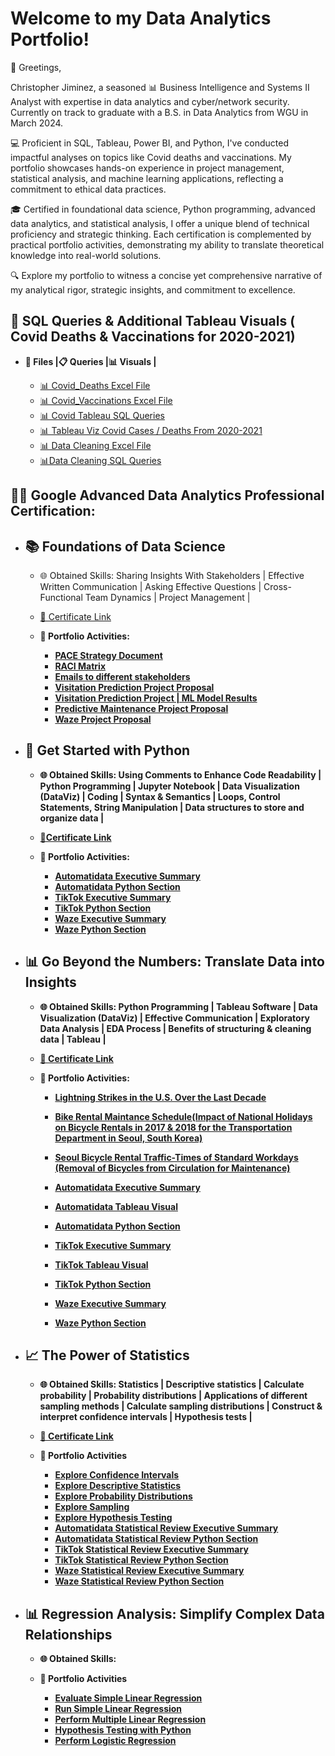 <h1>Welcome to my Data Analytics Portfolio!</h1>

👋 Greetings,

Christopher Jiminez, a seasoned 📊 Business Intelligence and Systems II Analyst with expertise in data analytics and cyber/network security. Currently on track to graduate with a B.S. in Data Analytics from WGU in March 2024. 

💻 Proficient in SQL, Tableau, Power BI, and Python, I've conducted impactful analyses on topics like Covid deaths and vaccinations. My portfolio showcases hands-on experience in project management, statistical analysis, and machine learning applications, reflecting a commitment to ethical data practices.

🎓 Certified in foundational data science, Python programming, advanced data analytics, and statistical analysis, I offer a unique blend of technical proficiency and strategic thinking. Each certification is complemented by practical portfolio activities, demonstrating my ability to translate theoretical knowledge into real-world solutions.

🔍 Explore my portfolio to witness a concise yet comprehensive narrative of my analytical rigor, strategic insights, and commitment to excellence.





<h2>💾 SQL Queries & Additional Tableau Visuals ( Covid Deaths & Vaccinations for 2020-2021)</h2>
 
- <b>📂 Files |📋 Queries |📊 Visuals |</b>

  - [📊 Covid_Deaths Excel File](https://github.com/crjiminez03/DataAnalyticsPortfolio/blob/f348ec7080485e0b7759ca22f06b10b76a7473fe/Excel/Covid_Deaths.xlsx)
  - [📊 Covid_Vaccinations Excel File](https://github.com/crjiminez03/DataAnalyticsPortfolio/blob/f348ec7080485e0b7759ca22f06b10b76a7473fe/Excel/Covid_Vaccinations.xlsx)
  - [📊 Covid Tableau SQL Queries](https://github.com/crjiminez03/DataAnalyticsPortfolio/blob/f348ec7080485e0b7759ca22f06b10b76a7473fe/SQL/Tableau%20Portfolio%20Project%20SQL%20Queries.sql)
  - [📊 Tableau Viz Covid Cases / Deaths From 2020-2021](https://public.tableau.com/views/CovidDashboard2020-2021_16961137057630/Dashboard1?:language=en-US&:display_count=n&:origin=viz_share_link)
  - [📊 Data Cleaning Excel File](https://github.com/crjiminez03/DataAnalyticsPortfolio/blob/25f8861eb94eb411b7ce14f99a071ec511f72370/Excel/Nashville%20Housing%20Data%20for%20Data%20Cleaning.xlsx)
  - [📊Data Cleaning SQL Queries](https://github.com/crjiminez03/DataAnalyticsPortfolio/blob/7378cc93f914ca631d1593b9258dcf899423f451/SQL/Nashville%20Housing%20Data%20Cleaning%20Code.sql)



<h2>👨‍💻 Google Advanced Data Analytics Professional Certification:</h2>



- <h2>📚 Foundations of Data Science</h2>

  - 🌐 Obtained Skills: Sharing Insights With Stakeholders | Effective Written Communication | Asking Effective Questions | Cross-Functional Team Dynamics | Project Management |
  - [🔗 Certificate Link](https://www.coursera.org/account/accomplishments/certificate/UA22YF728JV8)

  - <b>📄 Portfolio Activities<b/>:
    - [PACE Strategy Document](https://docs.google.com/document/d/e/2PACX-1vRHMsJQgB5iav5OHh9TWuQZUeAyS_5HdGOJI-WX-UkWIcU5XVS55C9CbJqdJSzetKCnJHD7SrfhjdXA/pub)
    - [RACI Matrix](https://docs.google.com/document/d/e/2PACX-1vSYBEjnODNEsyXYZfJP5jRzQ7Q3J_Vo5k_lCBhFpdqiKNSM3Yb03I6es94vCrc2r86bFMUvYjyPdms9/pub)
    - [Emails to different stakeholders](https://docs.google.com/document/d/e/2PACX-1vTop94Up1gbjImhDoz4kVke4bz_bkpPC1lanRMKaVsR8slEr4xC_iRF2dg2k0FgVoqP8FMSDk4kga7y/pub)
    - [Visitation Prediction Project Proposal](https://docs.google.com/presentation/d/e/2PACX-1vS_bEpt6Wp_BDohnSiV1IN9k1ctkT2M_b9JuTNfb8mD8LmOeUGmJj5sdxr9_Y_JtOs6cmdsYnIGKQ9u/pub?start=false&loop=false&delayms=3000&resourcekey=0-Qpf2fx3mq0Ie0BJUADxCKw&slide=id.g1467dd8d281_0_1)
    - [Visitation Prediction Project | ML Model Results](https://docs.google.com/presentation/d/e/2PACX-1vRPSBan7iGgibMflL2ok6TIfDKj8wi15dLDhmcDA3-N7LQhDEjYasXkaWlEruLGMu8EnMdNF1WK23rN/pub?start=false&loop=false&delayms=3000&resourcekey=0-qd_l59pV71iyoHdvUIdLSA&slide=id.g1512140ae02_0_793)
    - [Predictive Maintenance Project Proposal](https://docs.google.com/presentation/d/e/2PACX-1vTXPKmJ0ryMCk0mPPRe4R0m88vs-Q2ycwOUhFux3XhKSKCJMknMPxJBHhoxknSzHnO5QKlsjI7q0t1G/pub?start=false&loop=false&delayms=3000&slide=id.g1467dd8d281_0_1)
    - [Waze Project Proposal](https://docs.google.com/document/d/e/2PACX-1vRZ3noAKTp_dJ_KbfhxKKlGpZgKfC1es6b3hsTHTOecRppu5QVnShw8ClSP-1KCpWMHoOBp68kJviza/pub)
   



- <h2>🐍 Get Started with Python</h2>

  - 🌐 Obtained Skills: Using Comments to Enhance Code Readability | Python Programming | Jupyter Notebook | Data Visualization (DataViz) | Coding | Syntax & Semantics | Loops, Control Statements, String Manipulation | Data structures to store and organize data |
  - [🔗Certificate Link](https://www.coursera.org/account/accomplishments/certificate/KM5JJ3U5J3WV)

  - <b>📄 Portfolio Activities</b>:
    - [Automatidata Executive Summary](https://docs.google.com/presentation/d/e/2PACX-1vTss58QwWBu0PAuQbYzH13tQYh448Q-xG8HeModqjnAF6-WBQ1j6sNCt5jeq1Ed_uVKVH1Lo3LNEulQ/pub?start=false&loop=false&delayms=3000)
    - [Automatidata Python Section](https://github.com/crjiminez03/GoogleAdvancedDataAnalytics/blob/4b81e961e3279094c732b6412d6b539a48eb2ec7/Activity_Course%202%20Automatidata%20project%20lab.ipynb)
    - [TikTok Executive Summary](https://docs.google.com/presentation/d/e/2PACX-1vTZSEWVlFNReCHWGgmaxbSwvCa0tTsSEuUgCryIsHTbJS_3NFUqtPEDAhXBU4paaFBFmFdCcWd2LlYs/pub?start=false&loop=false&delayms=3000)
    - [TikTok Python Section](https://github.com/crjiminez03/GoogleAdvancedDataAnalytics/blob/40a1409f5d399aa261998c6fb971a3b0a0a373d6/Activity_Course%202%20TikTok%20project%20lab.ipynb) 
    - [Waze Executive Summary](https://docs.google.com/presentation/d/e/2PACX-1vRM9F5Yl0Bp4U4JCJw7jdAfMfJCjeb7780bXfHRSxPb5u96z-WmqgrVNpo0zfUdF3Dgt57Uk5tDTP8P/pub?start=false&loop=false&delayms=3000)
    - [Waze Python Section](https://github.com/crjiminez03/GoogleAdvancedDataAnalytics/blob/10cc952dd49b2a979d5aa1156bba60cfc914ba83/Activity_Course%202%20Waze%20project%20lab.ipynb)
     


- <h2>📊 Go Beyond the Numbers: Translate Data into Insights</h2>

  - 🌐 Obtained Skills: Python Programming | Tableau Software | Data Visualization (DataViz) | Effective Communication | Exploratory Data Analysis | EDA Process | Benefits of structuring & cleaning data | Tableau |
  - [🔗 Certificate Link](https://www.coursera.org/account/accomplishments/certificate/CQ4WEJ7SUPMH)

  - <b>📄 Portfolio Activities</b>:
    - [<b>Lightning Strikes in the U.S. Over the Last Decade</b>](https://public.tableau.com/views/Craftcompellingstories_16949761318150/Story1?:language=en-US&:display_count=n&:origin=viz_share_link)
    - [<b>Bike Rental Maintance Schedule(Impact of National Holidays on Bicycle Rentals in 2017 & 2018 for the Transportation Department in Seoul, South Korea)</b>](https://public.tableau.com/views/ActivityBuildaninteractivedashboard_16949962613530/SeoulBikeRentalsDashboard?:language=en-US&:display_count=n&:origin=viz_share_link)
    - [<b>Seoul Bicycle Rental Traffic-Times of Standard Workdays (Removal of Bicycles from Circulation for Maintenance)</b>](https://public.tableau.com/views/ActivitySeoulbicyclerentaldatasetbargraph/Dashboard1?:language=en-US&:display_count=n&:origin=viz_share_link)
     - [Automatidata Executive Summary](https://docs.google.com/presentation/d/e/2PACX-1vSco5MpMcdlnCcVdjCrhT8dDgR02y1ckcHp8o8KwjgaHHTEFLNf9_gEQ8jf5wMdrzqlTBpRUA5-iy9z/pub?start=false&loop=false&delayms=3000&resourcekey=0--8jdFr5PPeKin2XDG34m_w&slide=id.g1e3a6309cc6_3_316)
     - [Automatidata Tableau Visual](https://public.tableau.com/views/AutomatidataProject_16950788981990/Dashboard1?:language=en-US&:display_count=n&:origin=viz_share_link) 
     - [Automatidata Python Section](https://github.com/crjiminez03/GoogleAdvancedDataAnalytics/blob/7b5be1acb6a2b6db69ca7e95f329156b6580e58f/Python/Activity_Course%203%20Automatidata%20project%20lab.ipynb)

     - [TikTok Executive Summary](https://docs.google.com/presentation/d/e/2PACX-1vR5wydxLxEvnAkhYiCNQ_pKAW1T1NPiqHCaGnPP63nhy_EsDlnNRkoPAK_GRbg6RiLMUYZoz4hlA0hU/pub?start=false&loop=false&delayms=3000)
     - [TikTok Tableau Visual](https://public.tableau.com/views/TikTokProject_16950909946600/Story1?:language=en-US&:display_count=n&:origin=viz_share_link)
      - [TikTok Python Section](https://github.com/crjiminez03/GoogleAdvancedDataAnalytics/blob/6b367ddde1008e6802aeaf76deb319491714fb2b/Python/Activity_Course%203%20TikTok%20project%20lab.ipynb)
      
     - [Waze Executive Summary](https://docs.google.com/presentation/d/e/2PACX-1vQ_Uj-iZrZBSWqAmZHpxlJPM5K-pVgB70Q0Ts713ZGkwPWe8FVJ0meyohMaJPMiXtrXpTD5_cICXXYs/pub?start=false&loop=false&delayms=3000&slide=id.g1e3a6309cc6_3_316)
     - [Waze Python Section](https://github.com/crjiminez03/GoogleAdvancedDataAnalytics/blob/dcb575e3ed8ab8faff51b5fba6919a876b882209/Python/Activity_Course%203%20Waze%20project%20lab.ipynb)



- <h2>📈 The Power of Statistics</h2>
 
  - 🌐 Obtained Skills: Statistics | Descriptive statistics | Calculate probability | Probability distributions | Applications of different sampling methods | Calculate sampling distributions | Construct & interpret confidence intervals | Hypothesis tests |
  - [🔗 Certificate Link](https://www.coursera.org/account/accomplishments/certificate/RYQ6RGRMXAJ5) 
  
  - <b>📄 Portfolio Activities</b>
    
    - [Explore Confidence Intervals](https://github.com/crjiminez03/DataAnalyticsPortfolio/blob/4307662591cc71d95d048b9769dc2ba3484c13c7/Python/Explore%20confidence%20intervals.ipynb)
    - [Explore Descriptive Statistics](https://github.com/crjiminez03/DataAnalyticsPortfolio/blob/e190ee4c6ffe3ad101034b89fc7437d59b09282c/Python/Explore%20descriptive%20statistics.ipynb)
    - [Explore Probability Distributions](https://github.com/crjiminez03/DataAnalyticsPortfolio/blob/e190ee4c6ffe3ad101034b89fc7437d59b09282c/Python/Explore%20probability%20distributions.ipynb)
    - [Explore Sampling](https://github.com/crjiminez03/DataAnalyticsPortfolio/blob/e190ee4c6ffe3ad101034b89fc7437d59b09282c/Python/Explore%20sampling.ipynb)
    - [Explore Hypothesis Testing](https://github.com/crjiminez03/DataAnalyticsPortfolio/blob/469854542e915afec80df0c6de2a3bfb6a0a5516/Python/Explore%20hypothesis%20testing.ipynb)
    - [Automatidata Statistical Review Executive Summary](https://docs.google.com/presentation/d/e/2PACX-1vTIvU1vYaVLioAkRncBUn1Ldh9cEwdAtBt_9ojftTCSAF5fDIYFbMBTdEGjYvOZVCtqft0M8UT9CF2m/pub?start=false&loop=false&delayms=3000&resourcekey=0-vi1uL-CPa_zHRWa7QjM0xQ&slide=id.g1e3a6309cc6_3_329)
    - [Automatidata Statistical Review Python Section](https://github.com/crjiminez03/DataAnalyticsPortfolio/blob/1b5bf2803c884a51ddb35415b470bc0b8609b05b/Python/Automatidata%20project.ipynb)
    - [TikTok Statistical Review Executive Summary](https://docs.google.com/presentation/d/e/2PACX-1vQEb2Su0yVQTBo0q5amkkkjUmlqNdY3-cmAWguoPMcKcW50RZoHmZpA_MDAXGljlJUPDea3HFzgkksw/pub?start=false&loop=false&delayms=3000)
    - [TikTok Statistical Review Python Section](https://github.com/crjiminez03/DataAnalyticsPortfolio/blob/662c840013eba4322b5ff68ba5cffcf95babc0c4/Python/Course%204%20TikTok%20project%20lab.ipynb)
    - [Waze Statistical Review Executive Summary](https://docs.google.com/presentation/d/e/2PACX-1vTp8WwlF0v_ZnF6P9dWgN46B5Q5gKVOrZlhPkrIINa9tDuyLr3PiWNksu2oDBv9OK8vG5trwFvqIPdP/pub?start=false&loop=false&delayms=3000)
    - [Waze Statistical Review Python Section](https://github.com/crjiminez03/DataAnalyticsPortfolio/blob/edeedb5ad0f1c4c89da156ee37bc67e3a664ba70/Python/Course%204%20Waze%20project%20lab.ipynb)
   


- <h2>📊 Regression Analysis: Simplify Complex Data Relationships</h2>
 
  - 🌐 Obtained Skills:
 
  - <b>📄 Portfolio Activities</b>

    - [Evaluate Simple Linear Regression](https://github.com/crjiminez03/DataAnalyticsPortfolio/blob/54e5b9a421d38ec2542d7e30b86efd57d9607e38/Python/Evaluate%20simple%20linear%20regression.ipynb)
    - [Run Simple Linear Regression](https://github.com/crjiminez03/DataAnalyticsPortfolio/blob/2b6c4815c712a791b4b5ca57805c44bab343ae88/Python/Run%20simple%20linear%20regression.ipynb)
    - [Perform Multiple Linear Regression](https://github.com/crjiminez03/DataAnalyticsPortfolio/blob/7991de20802fcf28bea7c4ac043b51f1e14ac0d3/Python/Perform%20multiple%20linear%20regression.ipynb)
    - [Hypothesis Testing with Python](https://github.com/crjiminez03/DataAnalyticsPortfolio/blob/d272004e04027568d97cec195b51d47b5c549257/Python/Hypothesis%20testing%20with%20Python.ipynb)
    - [Perform Logistic Regression](https://github.com/crjiminez03/DataAnalyticsPortfolio/blob/11c88760a4763136e590f9c19e4c78d072b71b32/Python/Perform%20logistic%20regression.ipynb)
